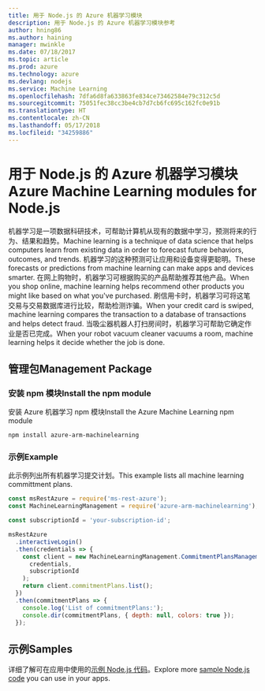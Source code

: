 ```yaml
---
title: 用于 Node.js 的 Azure 机器学习模块
description: 用于 Node.js 的 Azure 机器学习模块参考
author: hning86
ms.author: haining
manager: mwinkle
ms.date: 07/18/2017
ms.topic: article
ms.prod: azure
ms.technology: azure
ms.devlang: nodejs
ms.service: Machine Learning
ms.openlocfilehash: 7dfa6d8fa633863fe834ce73462584e79c312c5d
ms.sourcegitcommit: 75051fec38cc3be4cb7d7cb6fc695c162fc0e91b
ms.translationtype: HT
ms.contentlocale: zh-CN
ms.lasthandoff: 05/17/2018
ms.locfileid: "34259886"
---
```

# <a name="azure-machine-learning-modules-for-nodejs"></a><span data-ttu-id="f2db2-103">用于 Node.js 的 Azure 机器学习模块</span><span class="sxs-lookup"><span data-stu-id="f2db2-103">Azure Machine Learning modules for Node.js</span></span>

<span data-ttu-id="f2db2-104">机器学习是一项数据科研技术，可帮助计算机从现有的数据中学习，预测将来的行为、结果和趋势。</span><span class="sxs-lookup"><span data-stu-id="f2db2-104">Machine learning is a technique of data science that helps computers learn from existing data in order to forecast future behaviors, outcomes, and trends.</span></span> <span data-ttu-id="f2db2-105">机器学习的这种预测可让应用和设备变得更聪明。</span><span class="sxs-lookup"><span data-stu-id="f2db2-105">These forecasts or predictions from machine learning can make apps and devices smarter.</span></span> <span data-ttu-id="f2db2-106">在网上购物时，机器学习可根据购买的产品帮助推荐其他产品。</span><span class="sxs-lookup"><span data-stu-id="f2db2-106">When you shop online, machine learning helps recommend other products you might like based on what you've purchased.</span></span> <span data-ttu-id="f2db2-107">刷信用卡时，机器学习可将这笔交易与交易数据库进行比较，帮助检测诈骗。</span><span class="sxs-lookup"><span data-stu-id="f2db2-107">When your credit card is swiped, machine learning compares the transaction to a database of transactions and helps detect fraud.</span></span> <span data-ttu-id="f2db2-108">当吸尘器机器人打扫房间时，机器学习可帮助它确定作业是否已完成。</span><span class="sxs-lookup"><span data-stu-id="f2db2-108">When your robot vacuum cleaner vacuums a room, machine learning helps it decide whether the job is done.</span></span>

## <a name="management-package"></a><span data-ttu-id="f2db2-109">管理包</span><span class="sxs-lookup"><span data-stu-id="f2db2-109">Management Package</span></span>


### <a name="install-the-npm-module"></a><span data-ttu-id="f2db2-110">安装 npm 模块</span><span class="sxs-lookup"><span data-stu-id="f2db2-110">Install the npm module</span></span>

<span data-ttu-id="f2db2-111">安装 Azure 机器学习 npm 模块</span><span class="sxs-lookup"><span data-stu-id="f2db2-111">Install the Azure Machine Learning npm module</span></span>

```bash
npm install azure-arm-machinelearning
```

### <a name="example"></a><span data-ttu-id="f2db2-112">示例</span><span class="sxs-lookup"><span data-stu-id="f2db2-112">Example</span></span>

<span data-ttu-id="f2db2-113">此示例列出所有机器学习提交计划。</span><span class="sxs-lookup"><span data-stu-id="f2db2-113">This example lists all machine learning committment plans.</span></span>

```javascript
const msRestAzure = require('ms-rest-azure');
const MachineLearningManagement = require('azure-arm-machinelearning');

const subscriptionId = 'your-subscription-id';

msRestAzure
  .interactiveLogin()
  .then(credentials => {
    const client = new MachineLearningManagement.CommitmentPlansManagementClient(
      credentials,
      subscriptionId
    );
    return client.commitmentPlans.list();
  })
  .then(commitmentPlans => {
    console.log('List of commitmentPlans:');
    console.dir(commitmentPlans, { depth: null, colors: true });
  });
```

## <a name="samples"></a><span data-ttu-id="f2db2-114">示例</span><span class="sxs-lookup"><span data-stu-id="f2db2-114">Samples</span></span>

<span data-ttu-id="f2db2-115">详细了解可在应用中使用的[示例 Node.js 代码](https://azure.microsoft.com/resources/samples/?platform=nodejs)。</span><span class="sxs-lookup"><span data-stu-id="f2db2-115">Explore more [sample Node.js code](https://azure.microsoft.com/resources/samples/?platform=nodejs) you can use in your apps.</span></span>
